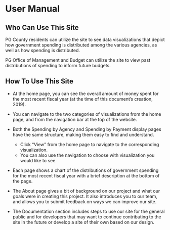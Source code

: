 # User Manual

## Who Can Use This Site

PG County residents can utilize the site to see data visualizations that depict how government spending is distributed among the various agencies, as well as how spending is distributed. 

PG Office of Management and Budget can utilize the site to view past distributions of spending to inform future budgets.

## How To Use This Site
- At the home page, you can see the overall amount of money spent for the most recent fiscal year (at the time of this document’s creation, 2019).

- You can navigate to the two categories of visualizations from the home page, and from the navigation bar at the top of the website.

- Both the Spending by Agency and Spending by Payment display pages have the same structure, making them easy to find and understand.
    - Click “View” from the home page to navigate to the corresponding visualization. 
    - You can also use the navigation to choose with visualization you would like to see.
- Each page shows a chart of the distributions of government spending for the most recent fiscal year with a brief description at the bottom of the page.
- The About page gives a bit of background on our project and what our goals were in creating this project. It also introduces you to our team, and allows you to submit feedback on ways we can improve our site.
- The Documentation section includes steps to use our site for the general public and for developers that may want to continue contributing to the site in the future or develop a site of their own based on our design.


